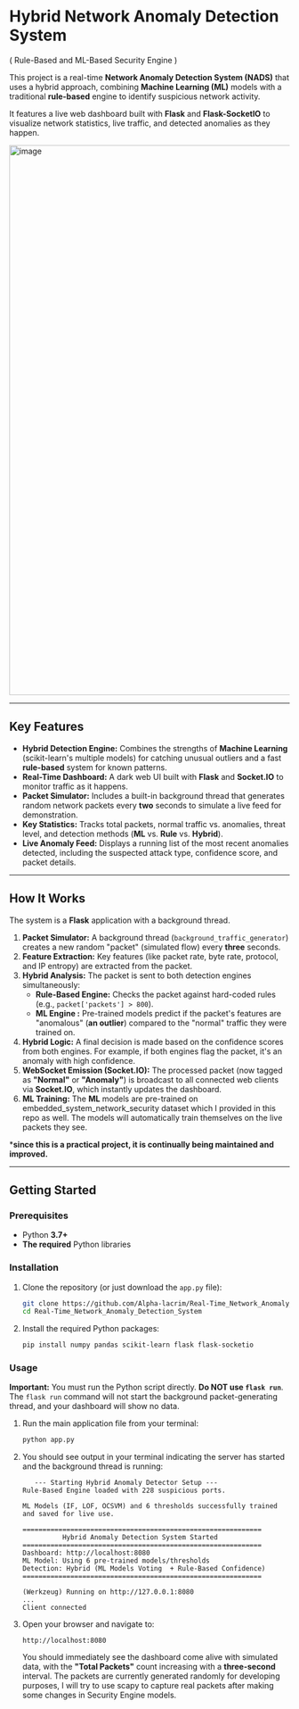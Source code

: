 # Hybrid Network Anomaly Detection System
( Rule-Based and ML-Based Security Engine )

This project is a real-time **Network Anomaly Detection System (NADS)** that uses a hybrid approach, combining **Machine Learning (ML)** models with a traditional **rule-based** engine to identify suspicious network activity.

It features a live web dashboard built with **Flask** and **Flask-SocketIO** to visualize network statistics, live traffic, and detected anomalies as they happen.


<img width="1895" height="986" alt="image" src="https://github.com/user-attachments/assets/243aaadf-2771-4550-8c29-c8b19af288e5" />


-----

## Key Features

  * **Hybrid Detection Engine:** Combines the strengths of **Machine Learning** (scikit-learn's multiple models) for catching unusual outliers and a fast **rule-based** system for known patterns.
  * **Real-Time Dashboard:** A dark web UI built with **Flask** and **Socket.IO** to monitor traffic as it happens.
  * **Packet Simulator:** Includes a built-in background thread that generates random network packets every **two** seconds to simulate a live feed for demonstration.
  * **Key Statistics:** Tracks total packets, normal traffic vs. anomalies, threat level, and detection methods (**ML** vs. **Rule** vs. **Hybrid**).
  * **Live Anomaly Feed:** Displays a running list of the most recent anomalies detected, including the suspected attack type, confidence score, and packet details.

-----

## How It Works

The system is a **Flask** application with a background thread.

1.  **Packet Simulator:** A background thread (`background_traffic_generator`) creates a new random "packet" (simulated flow) every **three** seconds.
2.  **Feature Extraction:** Key features (like packet rate, byte rate, protocol, and IP entropy) are extracted from the packet.
3.  **Hybrid Analysis:** The packet is sent to both detection engines simultaneously:
      * **Rule-Based Engine:** Checks the packet against hard-coded rules (e.g., `packet['packets'] > 800`).
      * **ML Engine :** Pre-trained models predict if the packet's features are "anomalous" (**an outlier**) compared to the "normal" traffic they were trained on.
4.  **Hybrid Logic:** A final decision is made based on the confidence scores from both engines. For example, if both engines flag the packet, it's an anomaly with high confidence.
5.  **WebSocket Emission (Socket.IO):** The processed packet (now tagged as **"Normal"** or **"Anomaly"**) is broadcast to all connected web clients via **Socket.IO**, which instantly updates the dashboard.
6.  **ML Training:** The **ML** models are pre-trained on embedded_system_network_security dataset which I provided in this repo as well. The models will automatically train themselves on the live packets they see.

***since this is a practical project, it is continually being maintained and improved.**

-----

## Getting Started

### Prerequisites

  * Python **3.7+**
  * **The required** Python libraries

### Installation

1.  Clone the repository (or just download the `app.py` file):

    ```bash
    git clone https://github.com/Alpha-lacrim/Real-Time_Network_Anomaly_Detection_System
    cd Real-Time_Network_Anomaly_Detection_System
    ```

2.  Install the required Python packages:

    ```bash
    pip install numpy pandas scikit-learn flask flask-socketio
    ```

### Usage

**Important:** You must run the Python script directly. **Do NOT use `flask run`**. The `flask run` command will not start the background packet-generating thread, and your dashboard will show no data.

1.  Run the main application file from your terminal:

    ```bash
    python app.py
    ```

2.  You should see output in your terminal indicating the server has started and the background thread is running:

    ```
       --- Starting Hybrid Anomaly Detector Setup ---
    Rule-Based Engine loaded with 228 suspicious ports.

    ML Models (IF, LOF, OCSVM) and 6 thresholds successfully trained and saved for live use.
    
    ============================================================
              Hybrid Anomaly Detection System Started
    ============================================================
    Dashboard: http://localhost:8080
    ML Model: Using 6 pre-trained models/thresholds
    Detection: Hybrid (ML Models Voting  + Rule-Based Confidence)
    ============================================================

    (Werkzeug) Running on http://127.0.0.1:8080
    ...
    Client connected
    ```

3.  Open your browser and navigate to:

    ```
    http://localhost:8080
    ```

    You should immediately see the dashboard come alive with simulated data, with the **"Total Packets"** count increasing with a **three-second** interval.
    The packets are currently generated randomly for developing purposes, I will try to use scapy to capture real packets after making some changes in Security Engine models.
